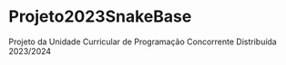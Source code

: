 # Projeto2023SnakeBase
Projeto da Unidade Curricular de Programação Concorrente Distribuída 2023/2024


